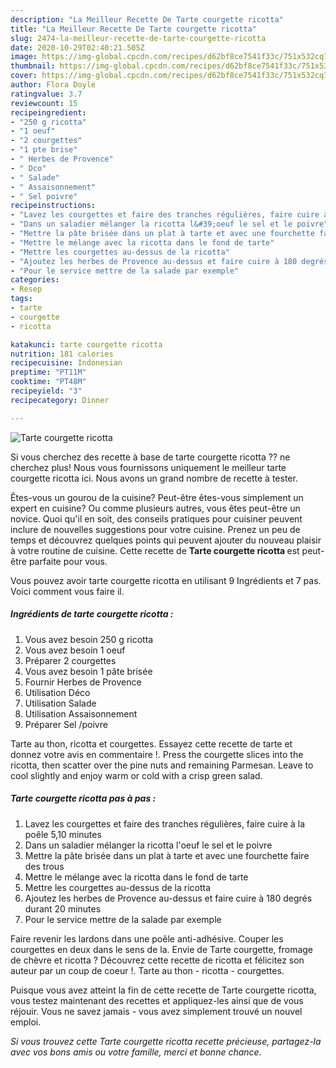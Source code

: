 ```yaml
---
description: "La Meilleur Recette De Tarte courgette ricotta"
title: "La Meilleur Recette De Tarte courgette ricotta"
slug: 2474-la-meilleur-recette-de-tarte-courgette-ricotta
date: 2020-10-29T02:40:21.505Z
image: https://img-global.cpcdn.com/recipes/d62bf8ce7541f33c/751x532cq70/tarte-courgette-ricotta-photo-principale-de-la-recette.jpg
thumbnail: https://img-global.cpcdn.com/recipes/d62bf8ce7541f33c/751x532cq70/tarte-courgette-ricotta-photo-principale-de-la-recette.jpg
cover: https://img-global.cpcdn.com/recipes/d62bf8ce7541f33c/751x532cq70/tarte-courgette-ricotta-photo-principale-de-la-recette.jpg
author: Flora Doyle
ratingvalue: 3.7
reviewcount: 15
recipeingredient:
- "250 g ricotta"
- "1 oeuf"
- "2 courgettes"
- "1 pte brise"
- " Herbes de Provence"
- " Dco"
- " Salade"
- " Assaisonnement"
- " Sel poivre"
recipeinstructions:
- "Lavez les courgettes et faire des tranches régulières, faire cuire à la poêle 5,10 minutes"
- "Dans un saladier mélanger la ricotta l&#39;oeuf le sel et le poivre"
- "Mettre la pâte brisée dans un plat à tarte et avec une fourchette faire des trous"
- "Mettre le mélange avec la ricotta dans le fond de tarte"
- "Mettre les courgettes au-dessus de la ricotta"
- "Ajoutez les herbes de Provence au-dessus et faire cuire à 180 degrés durant 20 minutes"
- "Pour le service mettre de la salade par exemple"
categories:
- Resep
tags:
- tarte
- courgette
- ricotta

katakunci: tarte courgette ricotta 
nutrition: 181 calories
recipecuisine: Indonesian
preptime: "PT11M"
cooktime: "PT48M"
recipeyield: "3"
recipecategory: Dinner

---
```



![Tarte courgette ricotta](https://img-global.cpcdn.com/recipes/d62bf8ce7541f33c/751x532cq70/tarte-courgette-ricotta-photo-principale-de-la-recette.jpg)

Si vous cherchez des recette à base de tarte courgette ricotta ?? ne cherchez plus! Nous vous fournissons uniquement le meilleur tarte courgette ricotta ici. Nous avons un grand nombre de recette à tester.

Êtes-vous un gourou de la cuisine? Peut-être êtes-vous simplement un expert en cuisine? Ou comme plusieurs autres, vous êtes peut-être un novice. Quoi qu'il en soit, des conseils pratiques pour cuisiner peuvent inclure de nouvelles suggestions pour votre cuisine. Prenez un peu de temps et découvrez quelques points qui peuvent ajouter du nouveau plaisir à votre routine de cuisine. Cette recette de <strong> Tarte courgette ricotta </strong> est peut-être parfaite pour vous.

<!--inarticleads1-->

Vous pouvez avoir tarte courgette ricotta en utilisant 9 Ingrédients et 7 pas. Voici comment vous faire il.

##### Ingrédients de tarte courgette ricotta :

1. Vous avez besoin 250 g ricotta
1. Vous avez besoin 1 oeuf
1. Préparer 2 courgettes
1. Vous avez besoin 1 pâte brisée
1. Fournir  Herbes de Provence
1. Utilisation  Déco
1. Utilisation  Salade
1. Utilisation  Assaisonnement
1. Préparer  Sel /poivre


Tarte au thon, ricotta et courgettes. Essayez cette recette de tarte et donnez votre avis en commentaire !. Press the courgette slices into the ricotta, then scatter over the pine nuts and remaining Parmesan. Leave to cool slightly and enjoy warm or cold with a crisp green salad. 

<!--inarticleads2-->

##### Tarte courgette ricotta pas à pas :

1. Lavez les courgettes et faire des tranches régulières, faire cuire à la poêle 5,10 minutes
1. Dans un saladier mélanger la ricotta l&#39;oeuf le sel et le poivre
1. Mettre la pâte brisée dans un plat à tarte et avec une fourchette faire des trous
1. Mettre le mélange avec la ricotta dans le fond de tarte
1. Mettre les courgettes au-dessus de la ricotta
1. Ajoutez les herbes de Provence au-dessus et faire cuire à 180 degrés durant 20 minutes
1. Pour le service mettre de la salade par exemple


Faire revenir les lardons dans une poêle anti-adhésive. Couper les courgettes en deux dans le sens de la. Envie de Tarte courgette, fromage de chèvre et ricotta ? Découvrez cette recette de ricotta et félicitez son auteur par un coup de coeur !. Tarte au thon - ricotta - courgettes. 

<!--inarticleads1-->

<p>
Puisque vous avez atteint la fin de cette recette de Tarte courgette ricotta, vous testez maintenant des recettes et appliquez-les ainsi que de vous réjouir. Vous ne savez jamais - vous avez simplement trouvé un nouvel emploi.
</p>

<p>
<i>Si vous trouvez cette Tarte courgette ricotta recette précieuse, partagez-la avec vos bons amis ou votre famille, merci et bonne chance.</i>
</p>
